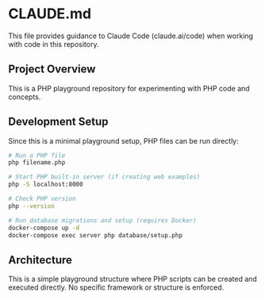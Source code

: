 # CLAUDE.md

This file provides guidance to Claude Code (claude.ai/code) when working with code in this repository.

## Project Overview

This is a PHP playground repository for experimenting with PHP code and concepts.

## Development Setup

Since this is a minimal playground setup, PHP files can be run directly:

```bash
# Run a PHP file
php filename.php

# Start PHP built-in server (if creating web examples)
php -S localhost:8000

# Check PHP version
php --version

# Run database migrations and setup (requires Docker)
docker-compose up -d
docker-compose exec server php database/setup.php
```

## Architecture

This is a simple playground structure where PHP scripts can be created and executed directly. No specific framework or structure is enforced.